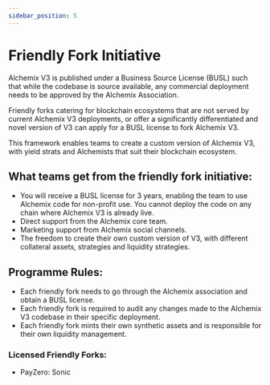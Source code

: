 ```yaml
---
sidebar_position: 5
---
```


# Friendly Fork Initiative

<!-- TODO -->

Alchemix V3 is published under a Business Source License (BUSL) such that while the codebase is source available, any commercial deployment needs to be approved by the Alchemix Association.

Friendly forks catering for blockchain ecosystems that are not served by current Alchemix V3 deployments, or offer a significantly differentiated and novel version of V3 can apply for a BUSL license to fork Alchemix V3.

This framework enables teams to create a custom version of Alchemix V3, with yield strats and Alchemists that suit their blockchain ecosystem.

## What teams get from the friendly fork initiative:

- You will receive a BUSL license for 3 years, enabling the team to use Alchemix code for non-profit use. You cannot deploy the code on any chain where Alchemix V3 is already live.
- Direct support from the Alchemix core team.
- Marketing support from Alchemix social channels.
- The freedom to create their own custom version of V3, with different collateral assets, strategies and liquidity strategies.

## Programme Rules:

- Each friendly fork needs to go through the Alchemix association and obtain a BUSL license.
- Each friendly fork is required to audit any changes made to the Alchemix V3 codebase in their specific deployment.
- Each friendly fork mints their own synthetic assets and is responsible for their own liquidity management.

### Licensed Friendly Forks:

- PayZero: Sonic
